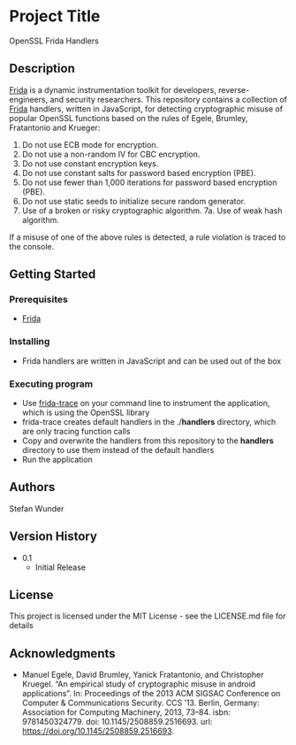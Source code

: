 # Project Title

OpenSSL Frida Handlers

## Description

[Frida](https://frida.re/) is a dynamic instrumentation toolkit for developers, reverse-engineers, and security researchers. This repository contains a collection of [Frida](https://frida.re/) handlers, written in JavaScript, for detecting cryptographic misuse of popular OpenSSL functions based on the rules of Egele, Brumley, Fratantonio and Krueger:

1. Do not use ECB mode for encryption.
2. Do not use a non-random IV for CBC encryption.
3. Do not use constant encryption keys.
4. Do not use constant salts for password based encryption (PBE).
5. Do not use fewer than 1,000 iterations for password based encryption (PBE).
6. Do not use static seeds to initialize secure random generator.
7. Use of a broken or risky cryptographic algorithm.
  7a. Use of weak hash algorithm.

If a misuse of one of the above rules is detected, a rule violation is traced to the console.

## Getting Started

### Prerequisites

* [Frida](https://frida.re/)

### Installing

* Frida handlers are written in JavaScript and can be used out of the box

### Executing program

* Use [frida-trace](https://frida.re/docs/frida-trace/) on your command line to instrument the application, which is using the OpenSSL library
* frida-trace creates default handlers in the ./__handlers__ directory, which are only tracing function calls
* Copy and overwrite the handlers from this repository to the __handlers__ directory to use them instead of the default handlers
* Run the application

## Authors

Stefan Wunder

## Version History

* 0.1
    * Initial Release

## License

This project is licensed under the MIT License - see the LICENSE.md file for details

## Acknowledgments

* Manuel Egele, David Brumley, Yanick Fratantonio, and Christopher Kruegel.
“An empirical study of cryptographic misuse in android applications”. In:
Proceedings of the 2013 ACM SIGSAC Conference on Computer & Communications
Security. CCS ’13. Berlin, Germany: Association for Computing Machinery,
2013, 73–84. isbn: 9781450324779. doi: 10.1145/2508859.2516693.
url: https://doi.org/10.1145/2508859.2516693.